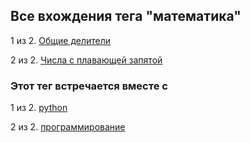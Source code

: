 ## Все вхождения тега "математика"


1 из 2. [Общие делители](./2020-07-14_math_common_divisors.md)

2 из 2. [Числа с плавающей запятой](./2021-04-25_floating_point.md)



### Этот тег встречается вместе с


1 из 2. [python](./meta_python.md)

2 из 2. [программирование](./meta_programmirovanie.md)

